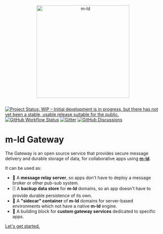 <pre></pre>
<!--suppress HtmlDeprecatedAttribute -->
<p align="center">
  <a href="https://m-ld.org/">
    <picture>
      <!--suppress HtmlUnknownTarget -->
      <source media="(prefers-color-scheme: light)" srcset="https://m-ld.org/m-ld.svg"/>
      <!--suppress HtmlUnknownTarget -->
      <source media="(prefers-color-scheme: dark)" srcset="https://m-ld.org/m-ld.inverse.svg"/>
      <img alt="m-ld" src="https://m-ld.org/m-ld.svg" width="300em" />
    </picture>
  </a>
</p>
<pre></pre>

[![Project Status: WIP – Initial development is in progress, but there has not yet been a stable, usable release suitable for the public.](https://www.repostatus.org/badges/latest/wip.svg)](https://www.repostatus.org/#wip)
[![GitHub Workflow Status](https://img.shields.io/github/actions/workflow/status/m-ld/m-ld-gateway/node.js.yml?branch=main)](https://github.com/m-ld/m-ld-js/actions)
[![Gitter](https://img.shields.io/gitter/room/m-ld/community)](https://gitter.im/m-ld/community)
[![GitHub Discussions](https://img.shields.io/github/discussions/m-ld/m-ld-spec)](https://github.com/m-ld/m-ld-spec/discussions)

# m-ld Gateway

The Gateway is an open source service that provides secure message delivery
and durable storage of data, for collaborative apps using [**m-ld**](https://m-ld.org/).

It can be used as:
- 📨 A **message relay server**, so apps don't have to deploy a message broker or other pub-sub system.
- 🗄 A **backup data store** for **m-ld** domains, so an app doesn't have to provide durable persistence of its own.
- 📠 A **"sidecar" container** of **m-ld** domains for server-based environments which not have a native **m-ld** engine.
- 🧱 A building block for **custom gateway services** dedicated to specific apps.

[Let's get started.](https://gw.m-ld.org/)